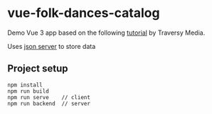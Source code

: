 # vue-folk-dances-catalog

Demo Vue 3 app based on the following <a href="https://www.youtube.com/watch?v=qZXt1Aom3Cs" target="blank">tutorial</a> by Traversy Media.

Uses <a href="https://www.npmjs.com/package/json-server" target="blank">json server</a> to store data

## Project setup
```
npm install
npm run build
npm run serve    // client
npm run backend  // server
```
